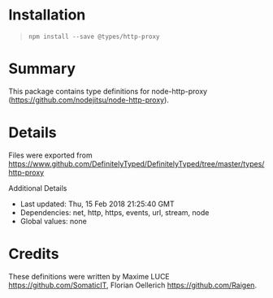 # Installation
> `npm install --save @types/http-proxy`

# Summary
This package contains type definitions for node-http-proxy (https://github.com/nodejitsu/node-http-proxy).

# Details
Files were exported from https://www.github.com/DefinitelyTyped/DefinitelyTyped/tree/master/types/http-proxy

Additional Details
 * Last updated: Thu, 15 Feb 2018 21:25:40 GMT
 * Dependencies: net, http, https, events, url, stream, node
 * Global values: none

# Credits
These definitions were written by Maxime LUCE <https://github.com/SomaticIT>, Florian Oellerich <https://github.com/Raigen>.
